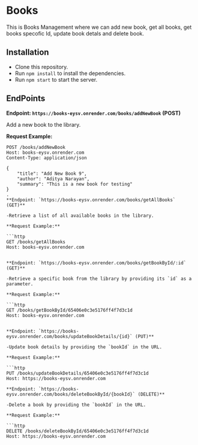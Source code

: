 # Books

This is Books Management where we can add new book, get all books, get books specofic Id, update book detals and delete book.

## Installation

- Clone this repository.
- Run `npm install` to install the dependencies.
- Run `npm start` to start the server. 

## EndPoints

**Endpoint: `https://books-eysv.onrender.com/books/addNewBook` (POST)**

Add a new book to the library.

**Request Example:**

```http
POST /books/addNewBook
Host: books-eysv.onrender.com
Content-Type: application/json

{
    "title": "Add New Book 9",
    "author": "Aditya Narayan",
    "summary": "This is a new book for testing"
}
.
**Endpoint: `https://books-eysv.onrender.com/books/getAllBooks` (GET)**

-Retrieve a list of all available books in the library.

**Request Example:**

```http
GET /books/getAllBooks
Host: books-eysv.onrender.com


**Endpoint: `https://books-eysv.onrender.com/books/getBookById/:id` (GET)**

-Retrieve a specific book from the library by providing its `id` as a parameter.

**Request Example:**

```http
GET /books/getBookById/65406e0c3e5176ff4f7d3c1d
Host: books-eysv.onrender.com


**Endpoint: `https://books-eysv.onrender.com/books/updateBookDetails/{id}` (PUT)**

-Update book details by providing the `bookId` in the URL.

**Request Example:**

```http
PUT /books/updateBookDetails/65406e0c3e5176ff4f7d3c1d
Host: https://books-eysv.onrender.com

**Endpoint: `https://books-eysv.onrender.com/books/deleteBookById/{bookId}` (DELETE)**

-Delete a book by providing the `bookId` in the URL.

**Request Example:**

```http
DELETE /books/deleteBookById/65406e0c3e5176ff4f7d3c1d
Host: https://books-eysv.onrender.com

